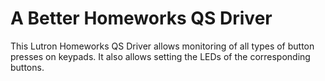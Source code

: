 # A Better Homeworks QS Driver

This Lutron Homeworks QS Driver allows monitoring of all types of button presses on keypads. It also allows setting the LEDs of the corresponding buttons.